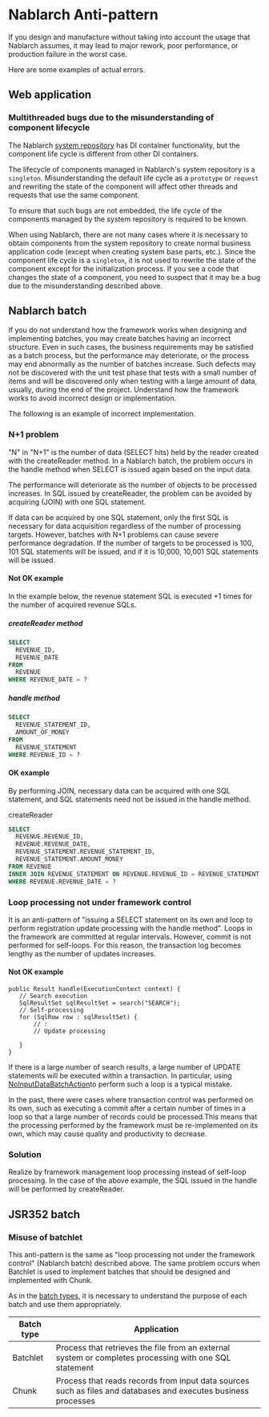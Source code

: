 # Nablarch Anti-pattern

If you design and manufacture without taking into account the usage that Nablarch assumes,
it may lead to major rework, poor performance, or production failure in the worst case.

Here are some examples of actual errors.

## Web application

### Multithreaded bugs due to the misunderstanding of component lifecycle

The Nablarch [system repository](https://nablarch.github.io/docs/LATEST/doc/en/application_framework/application_framework/libraries/repository.html#repository) has DI container functionality, but the component life cycle is different from other DI containers.

The lifecycle of components managed in Nablarch's system repository is a `singleton`.
Misunderstanding the default life cycle as a `prototype` or `request` and rewriting the state of the component will affect other threads and requests that use the same component.

To ensure that such bugs are not embedded, the life cycle of the components managed by the system repository is required to be known.

When using Nablarch, there are not many cases where it is necessary to obtain components from the system repository to create normal business application code (except when creating system base parts, etc.). 
Since the component life cycle is a `singleton`, it is not used to rewrite the state of the component except for the initialization process. 
If you see a code that changes the state of a component, you need to suspect that it may be a bug due to the misunderstanding described above.

## Nablarch batch

If you do not understand how the framework works when designing and implementing batches, you may create batches having an incorrect structure. 
Even in such cases, the business requirements may be satisfied as a batch process, 
but the performance may deteriorate, or the process may end abnormally as the number of batches increase.
Such defects may not be discovered with the unit test phase that tests with a small number of items and will be discovered only when testing with a large amount of data, usually, during the end of the project. 
Understand how the framework works to avoid incorrect design or implementation.

The following is an example of incorrect implementation.

### N+1 problem

"N" in "N+1" is the number of data (SELECT hits) held by the reader created with the createReader method. 
In a Nablarch batch, the problem occurs in the handle method when SELECT is issued again based on the input data.

The performance will deteriorate as the number of objects to be processed increases. 
In SQL issued by createReader, the problem can be avoided by acquiring (JOIN) with one SQL statement.

If data can be acquired by one SQL statement, only the first SQL is necessary for data acquisition regardless of the number of processing targets. 
However, batches with N+1 problems can cause severe performance degradation.
If the number of targets to be processed is 100, 101 SQL statements will be issued, and if it is 10,000, 10,001 SQL statements will be issued.


#### Not OK example

In the example below, the revenue statement SQL is executed +1 times for the number of acquired revenue SQLs.

##### createReader method

```sql
SELECT
  REVENUE_ID,
  REVENUE_DATE
FROM
  REVENUE
WHERE REVENUE_DATE = ?
```

##### handle method

```sql
SELECT
  REVENUE_STATEMENT_ID,
  AMOUNT_OF_MONEY
FROM
  REVENUE_STATEMENT
WHERE REVENUE_ID = ?
```


#### OK example

By performing JOIN, necessary data can be acquired with one SQL statement, and SQL statements need not be issued in the handle method.

createReader
```sql
SELECT
  REVENUE.REVENUE_ID,
  REVENUE.REVENUE_DATE,
  REVENUE_STATEMENT.REVENUE_STATEMENT_ID,
  REVENUE_STATEMENT.AMOUNT_MONEY
FROM REVENUE
INNER JOIN REVENUE_STATEMENT ON REVENUE.REVENUE_ID = REVENUE_STATEMENT.REVENUE_ID
WHERE REVENUE.REVENUE_DATE = ?
```

### Loop processing not under framework control

It is an anti-pattern of "issuing a SELECT statement on its own and loop to perform registration update processing with the handle method".
Loops in the framework are committed at regular intervals. However, commit is not performed for self-loops. 
For this reason, the transaction log becomes lengthy as the number of updates increases.

#### Not OK example

``` {.java}
public Result handle(ExecutionContext context) {
   // Search execution
   SqlResultSet sqlResultSet = search("SEARCH");
   // Self-processing
   for (SqlRow row : sqlResultSet) {
       // :
       // Update processing

   }
}
```


If there is a large number of search results, a large number of UPDATE statements will be executed within a transaction.
In particular, using [NoInputDataBatchAction](https://nablarch.github.io/docs/LATEST/javadoc/nablarch/fw/action/NoInputDataBatchAction.html)to perform such a loop is a typical mistake.


In the past, there were cases where transaction control was performed on its own, such as executing a commit after a certain number of times in a loop so that a large number of records could be processed.This means that the processing performed by the framework must be re-implemented on its own, which may cause quality and productivity to decrease.


### Solution

Realize by framework management loop processing instead of self-loop processing.
In the case of the above example, the SQL issued in the handle will be performed by createReader.


## JSR352 batch


### Misuse of batchlet

This anti-pattern is the same as "loop processing not under the framework control" (Nablarch batch) described above.
The same problem occurs when Batchlet is used to implement batches that should be designed and implemented with Chunk.

As in the [batch types](https://nablarch.github.io/docs/LATEST/doc/en/application_framework/application_framework/batch/jsr352/architecture.html#jsr352-batch-type), it is necessary to understand the purpose of each batch and use them appropriately.

| Batch type | Application                                                                                           |
|--------------|------------------------------------------------------------------------------------------------|
| Batchlet     | Process that retrieves the file from an external system or completes processing with one SQL statement                             |
| Chunk        | Process that reads records from input data sources such as files and databases and executes business processes |

